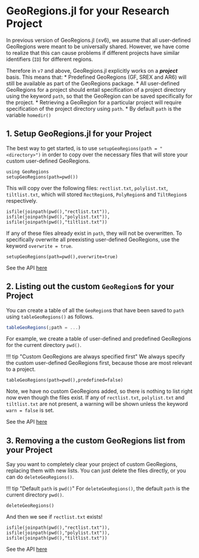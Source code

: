 # GeoRegions.jl for your Research Project

In previous version of GeoRegions.jl (≤v6), we assume that all user-defined GeoRegions were meant to be universally shared. However, we have come to realize that this can cause problems if different projects have similar identifiers (`ID`) for different regions.

Therefore in `v7` and above, GeoRegions.jl explicitly works on a **_project_** basis. This means that:
    * Predefined GeoRegions (GF, SREX and AR6) will still be available as part of the GeoRegions package.
    * All user-defined GeoRegions for a project should entail specification of a project directory using the keyword `path`, so that the GeoRegion can be saved specifically for the project.
    * Retrieving a GeoRegion for a particular project will require specification of the project directory using `path`.
    * By default `path` is the variable `homedir()`

## 1. Setup GeoRegions.jl for your Project

The best way to get started, is to use `setupGeoRegions(path = "<directory>")` in order to copy over the necessary files that will store your custom user-defined GeoRegions.

```@example projects
using GeoRegions
setupGeoRegions(path=pwd())
```

This will copy over the following files: `rectlist.txt`, `polylist.txt`, `tiltlist.txt`, which will stored `RectRegion`s, `PolyRegion`s and `TiltRegion`s respectively.

```@example projects
isfile(joinpath(pwd(),"rectlist.txt")),
isfile(joinpath(pwd(),"polylist.txt")),
isfile(joinpath(pwd(),"tiltlist.txt"))
```

If any of these files already exist in `path`, they will not be overwritten. To specifically overwrite all preexisting user-defined GeoRegions, use the keyword `overwrite = true`.

```@example projects
setupGeoRegions(path=pwd(),overwrite=true)
```

See the API [here](/api/project#GeoRegions.setupGeoRegions)

## 2. Listing out the custom `GeoRegion`s for your Project

You can create a table of all the `GeoRegion`s that have been saved to `path` using `tableGeoRegions()` as follows.

```julia
tableGeoRegions(;path = ...)
```

For example, we create a table of user-defined and predefined GeoRegions for the current directory `pwd()`.

!!! tip "Custom GeoRegions are always specified first"
    We always specify the custom user-defined GeoRegions first, because those are most relevant to a project.

```@example projects
tableGeoRegions(path=pwd(),predefined=false)
```

Note, we have no custom GeoRegions added, so there is nothing to list right now even though the files exist. If any of `rectlist.txt`, `polylist.txt` and `tiltlist.txt` are not present, a warning will be shown unless the keyword `warn = false` is set.

See the API [here](/api/project#GeoRegions.tableGeoRegions)

## 3. Removing a the custom GeoRegions list from your Project

Say you want to completely clear your project of custom GeoRegions, replacing them with new lists. You can just delete the files directly, or you can do `deleteGeoRegions()`.

!!! tip "Default `path` is `pwd()`"
    For `deleteGeoRegions()`, the default `path` is the current directory `pwd()`.

```@example projects
deleteGeoRegions()
```

And then we see if `rectlist.txt` exists!

```@example projects
isfile(joinpath(pwd(),"rectlist.txt")),
isfile(joinpath(pwd(),"polylist.txt")),
isfile(joinpath(pwd(),"tiltlist.txt"))
```

See the API [here](/api/project#GeoRegions.deleteGeoRegions)